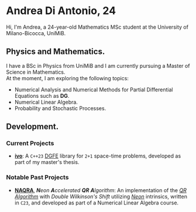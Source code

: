 # Andrea Di Antonio, 24

Hi, I'm Andrea, a 24-year-old Mathematics MSc student at the University of Milano-Bicocca, UniMiB. 

## Physics and Mathematics.

I have a BSc in Physics from UniMiB and I am currently pursuing a Master of Science in Mathematics.  
At the moment, I am exploring the following topics:
- Numerical Analysis and Numerical Methods for Partial Differential Equations such as **DG**.
- Numerical Linear Algebra.
- Probability and Stochastic Processes.

## Development.

### Current Projects

- [**ivo**](https://github.com/diantonioandrea/ivo): A `C++23` [DGFE](https://en.wikipedia.org/wiki/Discontinuous_Galerkin_method) library for `2+1` space-time problems, developed as part of my master's thesis.

### Notable Past Projects

- [**NAQRA**](https://github.com/diantonioandrea/NAQRA), _**N**eon **A**ccelerated **QR** **A**lgorithm_: An implementation of the [_QR Algorithm_](https://en.wikipedia.org/wiki/QR_algorithm) with _Double Wilkinson's Shift_ utilizing [_Neon_](https://developer.arm.com/Architectures/Neon) intrinsics, written in `C23`, and developed as part of a Numerical Linear Algebra course.
